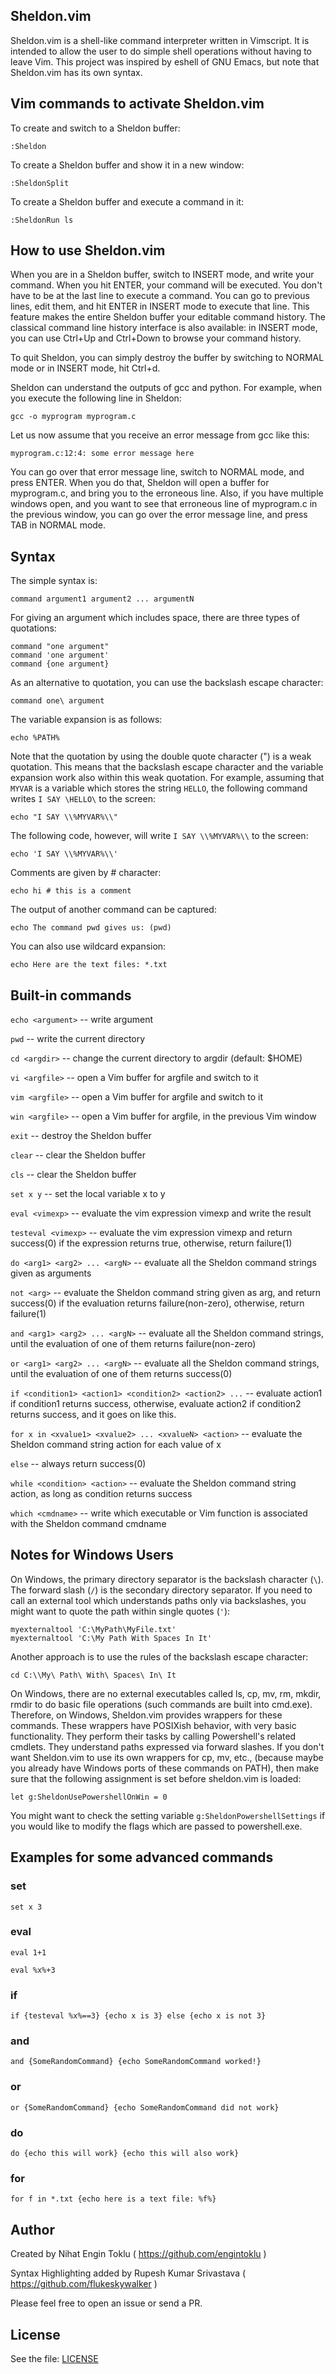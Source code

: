 ## Sheldon.vim

Sheldon.vim is a shell-like command interpreter written in Vimscript.
It is intended to allow the user to do simple shell operations without having to leave Vim.
This project was inspired by eshell of GNU Emacs, but note that Sheldon.vim has its own syntax.

## Vim commands to activate Sheldon.vim

To create and switch to a Sheldon buffer:

    :Sheldon

To create a Sheldon buffer and show it in a new window:

    :SheldonSplit

To create a Sheldon buffer and execute a command in it:

    :SheldonRun ls

## How to use Sheldon.vim
When you are in a Sheldon buffer, switch to INSERT mode, and write your command.
When you hit ENTER, your command will be executed.
You don't have to be at the last line to execute a command.
You can go to previous lines, edit them, and hit ENTER in INSERT mode to execute that line.
This feature makes the entire Sheldon buffer your editable command history.
The classical command line history interface is also available:
in INSERT mode, you can use Ctrl+Up and Ctrl+Down to browse your command history.

To quit Sheldon, you can simply destroy the buffer by switching to NORMAL mode
or in INSERT mode, hit Ctrl+d.

Sheldon can understand the outputs of gcc and python.
For example, when you execute the following line in Sheldon:

    gcc -o myprogram myprogram.c

Let us now assume that you receive an error message from gcc like this:

    myprogram.c:12:4: some error message here

You can go over that error message line, switch to NORMAL mode, and press ENTER.
When you do that, Sheldon will open a buffer for myprogram.c, and bring you to the erroneous line.
Also, if you have multiple windows open, and you want to see that erroneous line of myprogram.c in the previous window,
you can go over the error message line, and press TAB in NORMAL mode.

## Syntax

The simple syntax is:

    command argument1 argument2 ... argumentN

For giving an argument which includes space, there are three types of quotations:

    command "one argument"
    command 'one argument'
    command {one argument}

As an alternative to quotation, you can use the backslash escape character:

    command one\ argument

The variable expansion is as follows:

    echo %PATH%

Note that the quotation by using the double quote character (") is a weak quotation. This means that the backslash escape character and the variable expansion work also within this weak quotation. For example, assuming that `MYVAR` is a variable which stores the string `HELLO`, the following command writes `I SAY \HELLO\` to the screen:

    echo "I SAY \\%MYVAR%\\"

The following code, however, will write `I SAY \\%MYVAR%\\` to the screen:

    echo 'I SAY \\%MYVAR%\\'

Comments are given by # character:

    echo hi # this is a comment

The output of another command can be captured:

    echo The command pwd gives us: (pwd)

You can also use wildcard expansion:

    echo Here are the text files: *.txt

## Built-in commands

`echo <argument>` -- write argument

`pwd` -- write the current directory

`cd <argdir>` -- change the current directory to argdir (default: $HOME)

`vi <argfile>` -- open a Vim buffer for argfile and switch to it

`vim <argfile>` -- open a Vim buffer for argfile and switch to it

`win <argfile>` -- open a Vim buffer for argfile, in the previous Vim window

`exit` -- destroy the Sheldon buffer

`clear` -- clear the Sheldon buffer

`cls` -- clear the Sheldon buffer

`set x y` -- set the local variable x to y

`eval <vimexp>` -- evaluate the vim expression vimexp and write the result

`testeval <vimexp>` -- evaluate the vim expression vimexp and return success(0) if the expression returns true, otherwise, return failure(1)

`do <arg1> <arg2> ... <argN>` -- evaluate all the Sheldon command strings given as arguments

`not <arg>` -- evaluate the Sheldon command string given as arg, and return success(0) if the evaluation returns failure(non-zero), otherwise, return failure(1)

`and <arg1> <arg2> ... <argN>` -- evaluate all the Sheldon command strings, until the evaluation of one of them returns failure(non-zero)

`or <arg1> <arg2> ... <argN>` -- evaluate all the Sheldon command strings, until the evaluation of one of them returns success(0)

`if <condition1> <action1> <condition2> <action2> ...` -- evaluate action1 if condition1 returns success, otherwise, evaluate action2 if condition2 returns success, and it goes on like this.

`for x in <xvalue1> <xvalue2> ... <xvalueN> <action>` -- evaluate the Sheldon command string action for each value of x

`else` -- always return success(0)

`while <condition> <action>` -- evaluate the Sheldon command string action, as long as condition returns success

`which <cmdname>` -- write which executable or Vim function is associated with the Sheldon command cmdname

## Notes for Windows Users

On Windows, the primary directory separator is the backslash character (`\`). The forward slash (`/`) is the secondary directory separator. If you need to call an external tool which understands paths only via backslashes, you might want to quote the path within single quotes (`'`):

    myexternaltool 'C:\MyPath\MyFile.txt'
    myexternaltool 'C:\My Path With Spaces In It'
    
Another approach is to use the rules of the backslash escape character:

    cd C:\\My\ Path\ With\ Spaces\ In\ It

On Windows, there are no external executables called ls, cp, mv, rm, mkdir, rmdir to do basic file operations (such commands are built into cmd.exe). Therefore, on Windows, Sheldon.vim provides wrappers for these commands. These wrappers have POSIXish behavior, with very basic functionality. They perform their tasks by calling Powershell's related cmdlets. They understand paths expressed via forward slashes.
If you don't want Sheldon.vim to use its own wrappers for cp, mv, etc., (because maybe you already have Windows ports of these commands on PATH), then make sure that the following assignment is set before sheldon.vim is loaded:

    let g:SheldonUsePowershellOnWin = 0

You might want to check the setting variable `g:SheldonPowershellSettings` if you would like to modify the flags which are passed to powershell.exe.

## Examples for some advanced commands

### set

    set x 3

### eval

    eval 1+1

    eval %x%+3

### if

    if {testeval %x%==3} {echo x is 3} else {echo x is not 3}

### and

    and {SomeRandomCommand} {echo SomeRandomCommand worked!}

### or

    or {SomeRandomCommand} {echo SomeRandomCommand did not work}

### do

    do {echo this will work} {echo this will also work}

### for

    for f in *.txt {echo here is a text file: %f%}

## Author
Created by Nihat Engin Toklu ( https://github.com/engintoklu )

Syntax Highlighting added by Rupesh Kumar Srivastava ( https://github.com/flukeskywalker )

Please feel free to open an issue or send a PR.

## License
See the file: 
[LICENSE](https://github.com/engintoklu/sheldon.vim/blob/master/LICENSE)

